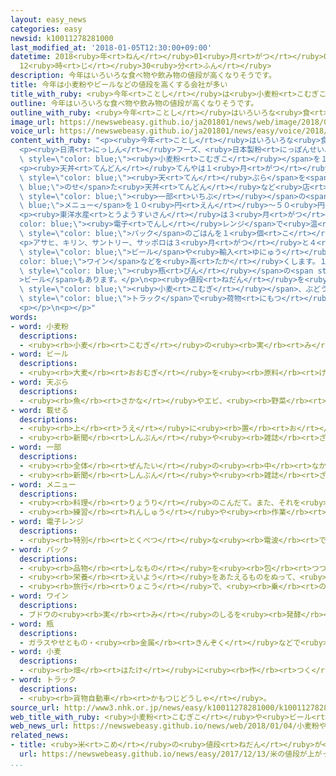```yaml
---
layout: easy_news
categories: easy
newsid: k10011278281000
last_modified_at: '2018-01-05T12:30:00+09:00'
datetime: 2018<ruby>年<rt>ねん</rt></ruby>01<ruby>月<rt>がつ</rt></ruby>05<ruby>日<rt>にち</rt></ruby>
  12<ruby>時<rt>じ</rt></ruby>30<ruby>分<rt>ふん</rt></ruby>
description: 今年はいろいろな食べ物や飲み物の値段が高くなりそうです。
title: 今年は小麦粉やビールなどの値段を高くする会社が多い
title_with_ruby: <ruby>今年<rt>ことし</rt></ruby>は<ruby>小麦粉<rt>こむぎこ</rt></ruby>やビールなどの<ruby>値段<rt>ねだん</rt></ruby>を<ruby>高<rt>たか</rt></ruby>くする<ruby>会社<rt>かいしゃ</rt></ruby>が<ruby>多<rt>おお</rt></ruby>い
outline: 今年はいろいろな食べ物や飲み物の値段が高くなりそうです。
outline_with_ruby: <ruby>今年<rt>ことし</rt></ruby>はいろいろな<ruby>食<rt>た</rt></ruby>べ<ruby>物<rt>もの</rt></ruby>や<ruby>飲<rt>の</rt></ruby>み<ruby>物<rt>もの</rt></ruby>の<ruby>値段<rt>ねだん</rt></ruby>が<ruby>高<rt>たか</rt></ruby>くなりそうです。
image_url: https://newswebeasy.github.io/ja201801/news/web/image/2018/01/04/K10011278281_1801040605_1801041738_01_03.jpg
voice_url: https://newswebeasy.github.io/ja201801/news/easy/voice/2018/01/05/k10011278281000.mp3
content_with_ruby: "<p><ruby>今年<rt>ことし</rt></ruby>はいろいろな<ruby>食<rt>た</rt></ruby>べ<ruby>物<rt>もの</rt></ruby>や<ruby>飲<rt>の</rt></ruby>み<ruby>物<rt>もの</rt></ruby>の<ruby>値段<rt>ねだん</rt></ruby>が<ruby>高<rt>たか</rt></ruby>くなりそうです。</p>\n\
  <p><ruby>日清<rt>にっしん</rt></ruby>フーズ、<ruby>日本製粉<rt>にっぽんせいふん</rt></ruby>、<ruby>昭和産業<rt>しょうわさんぎょう</rt></ruby>の３つの<ruby>会社<rt>かいしゃ</rt></ruby>は１<ruby>月<rt>がつ</rt></ruby><ruby>４日<rt>よっか</rt></ruby>から、パンやお<ruby>菓子<rt>かし</rt></ruby>などに<ruby>使<rt>つか</rt></ruby>う<span\
  \ style=\"color: blue;\"><ruby>小麦粉<rt>こむぎこ</rt></ruby></span>を１％〜４％<ruby>高<rt>たか</rt></ruby>くしました。</p>\n\
  <p><ruby>天丼<rt>てんどん</rt></ruby>てんやは１<ruby>月<rt>がつ</rt></ruby>１１<ruby>日<rt>にち</rt></ruby>から、ごはんに<span\
  \ style=\"color: blue;\"><ruby>天<rt>てん</rt></ruby>ぷら</span>を<span style=\"color:\
  \ blue;\">のせ</span>た<ruby>天丼<rt>てんどん</rt></ruby>など<ruby>店<rt>みせ</rt></ruby>の<span\
  \ style=\"color: blue;\"><ruby>一部<rt>いちぶ</rt></ruby></span>の<span style=\"color:\
  \ blue;\">メニュー</span>を１０<ruby>円<rt>えん</rt></ruby>〜５０<ruby>円<rt>えん</rt></ruby><ruby>高<rt>たか</rt></ruby>くします。<ruby>今<rt>いま</rt></ruby>５００<ruby>円<rt>えん</rt></ruby>の<ruby>天丼<rt>てんどん</rt></ruby>は５４０<ruby>円<rt>えん</rt></ruby>になります。</p>\n\
  <p><ruby>東洋水産<rt>とうようすいさん</rt></ruby>は３<ruby>月<rt>がつ</rt></ruby>から、<span style=\"\
  color: blue;\"><ruby>電子<rt>でんし</rt></ruby>レンジ</span>で<ruby>温<rt>あたた</rt></ruby>かくして<ruby>食<rt>た</rt></ruby>べる<span\
  \ style=\"color: blue;\">パック</span>のごはんを１<ruby>個<rt>こ</rt></ruby>１０<ruby>円<rt>えん</rt></ruby>〜１５<ruby>円<rt>えん</rt></ruby><ruby>高<rt>たか</rt></ruby>くします。</p>\n\
  <p>アサヒ、キリン、サントリー、サッポロは３<ruby>月<rt>がつ</rt></ruby>と４<ruby>月<rt>がつ</rt></ruby>から、<span\
  \ style=\"color: blue;\">ビール</span>や<ruby>輸入<rt>ゆにゅう</rt></ruby>の<span style=\"\
  color: blue;\">ワイン</span>などを<ruby>高<rt>たか</rt></ruby>くします。１０％ぐらい<ruby>高<rt>たか</rt></ruby>くなる<span\
  \ style=\"color: blue;\"><ruby>瓶<rt>びん</rt></ruby></span>の<span style=\"color: blue;\"\
  >ビール</span>もあります。</p>\n<p><ruby>値段<rt>ねだん</rt></ruby>を<ruby>高<rt>たか</rt></ruby>くする<ruby>理由<rt>りゆう</rt></ruby>は、<ruby>米<rt>こめ</rt></ruby>や<span\
  \ style=\"color: blue;\"><ruby>小麦<rt>こむぎ</rt></ruby></span>、ぶどうなどが<ruby>高<rt>たか</rt></ruby>くなったことや、<span\
  \ style=\"color: blue;\">トラック</span>で<ruby>荷物<rt>にもつ</rt></ruby>を<ruby>運<rt>はこ</rt></ruby>ぶ<ruby>人<rt>ひと</rt></ruby>が<ruby>足<rt>た</rt></ruby>りないことなどです。</p>\n\
  <p></p>\n<p></p>"
words:
- word: 小麦粉
  descriptions:
  - <ruby><rb>小麦</rb><rt>こむぎ</rt></ruby>の<ruby><rb>実</rb><rt>み</rt></ruby>をひいて<ruby><rb>作</rb><rt>つく</rt></ruby>った<ruby><rb>粉</rb><rt>こな</rt></ruby>。うどん・パン・<ruby><rb>菓子</rb><rt>かし</rt></ruby>などに<ruby><rb>加工</rb><rt>かこう</rt></ruby>する。うどん<ruby><rb>粉</rb><rt>こ</rt></ruby>。メリケン<ruby><rb>粉</rb><rt>こ</rt></ruby>。
- word: ビール
  descriptions:
  - <ruby><rb>大麦</rb><rt>おおむぎ</rt></ruby>を<ruby><rb>原料</rb><rt>げんりょう</rt></ruby>にした<ruby><rb>酒</rb><rt>さけ</rt></ruby>。
- word: 天ぷら
  descriptions:
  - <ruby><rb>魚</rb><rt>さかな</rt></ruby>やエビ、<ruby><rb>野菜</rb><rt>やさい</rt></ruby>などに、<ruby><rb>水</rb><rt>みず</rt></ruby>でといた<ruby><rb>小麦粉</rb><rt>こむぎこ</rt></ruby>をつけて、<ruby><rb>油</rb><rt>あぶら</rt></ruby>であげたもの。
- word: 載せる
  descriptions:
  - <ruby><rb>上</rb><rt>うえ</rt></ruby>に<ruby><rb>置</rb><rt>お</rt></ruby>く。
  - <ruby><rb>新聞</rb><rt>しんぶん</rt></ruby>や<ruby><rb>雑誌</rb><rt>ざっし</rt></ruby>などの<ruby><rb>記事</rb><rt>きじ</rt></ruby>にする。
- word: 一部
  descriptions:
  - <ruby><rb>全体</rb><rt>ぜんたい</rt></ruby>の<ruby><rb>中</rb><rt>なか</rt></ruby>の、ある<ruby><rb>部分</rb><rt>ぶぶん</rt></ruby>。
  - <ruby><rb>新聞</rb><rt>しんぶん</rt></ruby>や<ruby><rb>雑誌</rb><rt>ざっし</rt></ruby>などを<ruby><rb>数</rb><rt>かぞ</rt></ruby>えるときの、<ruby><rb>一</rb><rt>ひと</rt></ruby>つ。
- word: メニュー
  descriptions:
  - <ruby><rb>料理</rb><rt>りょうり</rt></ruby>のこんだて。また、それを<ruby><rb>書</rb><rt>か</rt></ruby>いた<ruby><rb>紙</rb><rt>かみ</rt></ruby>。
  - <ruby><rb>練習</rb><rt>れんしゅう</rt></ruby>や<ruby><rb>作業</rb><rt>さぎょう</rt></ruby>の<ruby><rb>一覧表</rb><rt>いちらんひょう</rt></ruby>。
- word: 電子レンジ
  descriptions:
  - <ruby><rb>特別</rb><rt>とくべつ</rt></ruby>な<ruby><rb>電波</rb><rt>でんぱ</rt></ruby>によって<ruby><rb>食品</rb><rt>しょくひん</rt></ruby>に<ruby><rb>熱</rb><rt>ねつ</rt></ruby>を<ruby><rb>加</rb><rt>くわ</rt></ruby>え、<ruby><rb>短</rb><rt>みじか</rt></ruby>い<ruby><rb>時間</rb><rt>じかん</rt></ruby>で<ruby><rb>調理</rb><rt>ちょうり</rt></ruby>する<ruby><rb>器具</rb><rt>きぐ</rt></ruby>。
- word: パック
  descriptions:
  - <ruby><rb>品物</rb><rt>しなもの</rt></ruby>を<ruby><rb>包</rb><rt>つつ</rt></ruby>むこと。<ruby><rb>包</rb><rt>つつ</rt></ruby>んだもの。また、<ruby><rb>容器</rb><rt>ようき</rt></ruby>などにつめること。<ruby><rb>容器</rb><rt>ようき</rt></ruby>。
  - <ruby><rb>栄養</rb><rt>えいよう</rt></ruby>をあたえるものをぬって、<ruby><rb>皮膚</rb><rt>ひふ</rt></ruby>をきれいにする<ruby><rb>方法</rb><rt>ほうほう</rt></ruby>。
  - <ruby><rb>旅行</rb><rt>りょこう</rt></ruby>で、<ruby><rb>乗</rb><rt>の</rt></ruby>り<ruby><rb>物</rb><rt>もの</rt></ruby>・ホテル・<ruby><rb>行</rb><rt>い</rt></ruby>き<ruby><rb>先</rb><rt>さき</rt></ruby>などをひとまとめにしたもの。パッケージ<ruby><rb>旅行</rb><rt>りょこう</rt></ruby>。
- word: ワイン
  descriptions:
  - ブドウの<ruby><rb>実</rb><rt>み</rt></ruby>のしるを<ruby><rb>発酵</rb><rt>はっこう</rt></ruby>させて<ruby><rb>造</rb><rt>つく</rt></ruby>った<ruby><rb>酒</rb><rt>さけ</rt></ruby>。ぶどう<ruby><rb>酒</rb><rt>しゅ</rt></ruby>。
- word: 瓶
  descriptions:
  - ガラスやせともの・<ruby><rb>金属</rb><rt>きんぞく</rt></ruby>などで<ruby><rb>作</rb><rt>つく</rt></ruby>った<ruby><rb>入</rb><rt>い</rt></ruby>れ<ruby><rb>物</rb><rt>もの</rt></ruby>。
- word: 小麦
  descriptions:
  - <ruby><rb>畑</rb><rt>はたけ</rt></ruby>に<ruby><rb>作</rb><rt>つく</rt></ruby>る<ruby><rb>作物</rb><rt>さくもつ</rt></ruby>。<ruby><rb>実</rb><rt>み</rt></ruby>を、しょうゆ・みそを<ruby><rb>作</rb><rt>つく</rt></ruby>る<ruby><rb>原料</rb><rt>げんりょう</rt></ruby>にしたり、<ruby><rb>小麦粉</rb><rt>こむぎこ</rt></ruby>にしたりする。
- word: トラック
  descriptions:
  - <ruby><rb>貨物自動車</rb><rt>かもつじどうしゃ</rt></ruby>。
source_url: http://www3.nhk.or.jp/news/easy/k10011278281000/k10011278281000.html
web_title_with_ruby: <ruby>小麦粉<rt>こむぎこ</rt></ruby>や<ruby>ビール<rt>びーる</rt></ruby>も…ことし<ruby>身近<rt>みぢか</rt></ruby>な<ruby>食品<rt>しょくひん</rt></ruby>の<ruby>値上<rt>ねあ</rt></ruby>げ<ruby>相次<rt>あいつ</rt></ruby>ぐ
web_news_url: https://newswebeasy.github.io/news/web/2018/01/04/小麦粉やビールもことし身近な食品の値上げ相次ぐ
related_news:
- title: <ruby>米<rt>こめ</rt></ruby>の<ruby>値段<rt>ねだん</rt></ruby>が<ruby>上<rt>あ</rt></ruby>がって<ruby>天丼<rt>てんどん</rt></ruby>などが<ruby>高<rt>たか</rt></ruby>くなる
  url: https://newswebeasy.github.io/news/easy/2017/12/13/米の値段が上がって天丼などが高くなる
...
```

